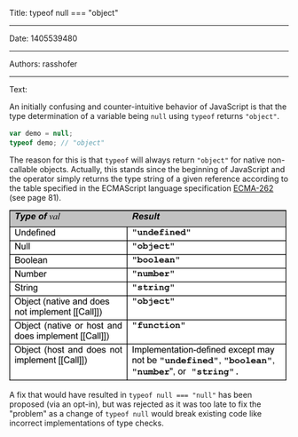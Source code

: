 Title: typeof null === "object"

-----

Date: 1405539480

-----

Authors: rasshofer

-----

Text:

An initially confusing and counter-intuitive behavior of JavaScript is that the type determination of a variable being `null` using `typeof` returns `"object"`.

```javascript
var demo = null;
typeof demo; // "object"
```

The reason for this is that `typeof` will always return `"object"` for native non-callable objects. Actually, this stands since the beginning of JavaScript and the operator simply returns the type string of a given reference according to the table specified in the ECMAScript language specification [ECMA-262](http://www.ecma-international.org/publications/files/ECMA-ST-ARCH/ECMA-262%205th%20edition%20December%202009.pdf) (see page 81).

![](ecma-262-types-table.png)

A fix that would have resulted in `typeof null === "null"` has been proposed (via an opt-in), but was rejected as it was too late to fix the "problem" as a change of `typeof null` would break existing code like incorrect implementations of type checks.
